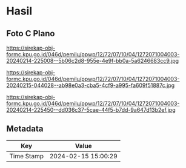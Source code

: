 # Hasil

## Foto C Plano

https://sirekap-obj-formc.kpu.go.id/046d/pemilu/ppwp/12/72/07/10/04/1272071004003-20240214-225008--5b06c2d8-955e-4e9f-bb0a-5a6246683cc9.jpg

https://sirekap-obj-formc.kpu.go.id/046d/pemilu/ppwp/12/72/07/10/04/1272071004003-20240215-044028--ab98e0a3-cba5-4cf9-a995-fa609f51887c.jpg

https://sirekap-obj-formc.kpu.go.id/046d/pemilu/ppwp/12/72/07/10/04/1272071004003-20240214-225450--dd036c37-5cae-44f5-b7dd-9a647d13b2ef.jpg


## Metadata

| Key        | Value               |
| ---------- | ------------------- |
| Time Stamp | 2024-02-15 15:00:29 |



